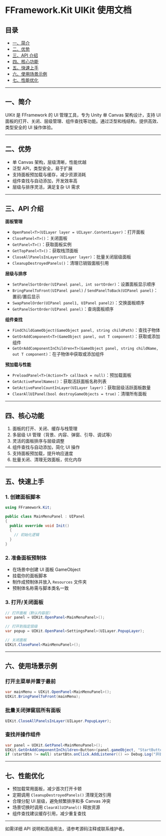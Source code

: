 # FFramework.Kit UIKit 使用文档

## 目录

- [一、简介](#一简介)
- [二、优势](#二优势)
- [三、API 介绍](#三api介绍)
- [四、核心功能](#四核心功能)
- [五、快速上手](#五快速上手)
- [六、使用场景示例](#六使用场景示例)
- [七、性能优化](#七性能优化)

---

## 一、简介

UIKit 是 FFramework 的 UI 管理工具，专为 Unity 单 Canvas 架构设计，支持 UI 面板的打开、关闭、层级管理、组件查找等功能。通过泛型和栈结构，提供高效、类型安全的 UI 操作体验。

---

## 二、优势

- 单 Canvas 架构，层级清晰，性能优越
- 泛型 API，类型安全，易于扩展
- 支持面板预加载与缓存，减少资源消耗
- 组件查找与自动添加，开发效率高
- 层级与排序灵活，满足复杂 UI 需求

---

## 三、API 介绍

**面板管理**

- `OpenPanel<T>(UILayer layer = UILayer.ContentLayer)`：打开面板
- `ClosePanel<T>()`：关闭面板
- `GetPanel<T>()`：获取面板实例
- `GetTopPanel<T>()`：获取栈顶面板
- `CloseAllPanelsInLayer(UILayer layer)`：批量关闭层级面板
- `CleanupDestroyedPanels()`：清理已销毁面板引用

**层级与排序**

- `SetPanelSortOrder(UIPanel panel, int sortOrder)`：设置面板显示顺序
- `BringPanelToFront(UIPanel panel)` / `SendPanelToBack(UIPanel panel)`：置前/置后显示
- `SwapPanelOrder(UIPanel panel1, UIPanel panel2)`：交换面板顺序
- `GetPanelSortOrder(UIPanel panel)`：查询面板顺序

**组件查找**

- `FindChildGameObject(GameObject panel, string childPath)`：查找子物体
- `GetOrAddComponent<T>(GameObject panel, out T component)`：获取或添加组件
- `GetOrAddComponentInChildren<T>(GameObject panel, string childName, out T component)`：在子物体中获取或添加组件

**预加载与性能**

- `PreloadPanel<T>(Action<T> callback = null)`：预加载面板
- `GetActivePanelNames()`：获取活跃面板名称列表
- `GetActivePanelCountInLayer(UILayer layer)`：获取层级活跃面板数量
- `ClearAllUIPanel(bool destroyGameObjects = true)`：清理所有面板

---

## 四、核心功能

1. 面板的打开、关闭、缓存与栈管理
2. 多层级 UI 管理（背景、内容、弹窗、引导、调试等）
3. 灵活的面板排序与层级调整
4. 组件查找与自动添加，简化 UI 操作
5. 支持面板预加载，提升响应速度
6. 批量关闭、清理无效面板，优化内存

---

## 五、快速上手

### 1. 创建面板脚本

```csharp
using FFramework.Kit;

public class MainMenuPanel : UIPanel
{
  public override void Init()
  {
    // 初始化逻辑
  }
}
```

### 2. 准备面板预制体

- 在场景中创建 UI 面板 GameObject
- 挂载你的面板脚本
- 制作成预制体并放入 `Resources` 文件夹
- 预制体名称需与脚本类名一致

### 3. 打开/关闭面板

```csharp
// 打开面板（默认内容层）
var panel = UIKit.OpenPanel<MainMenuPanel>();

// 打开到指定层级
var popup = UIKit.OpenPanel<SettingsPanel>(UILayer.PopupLayer);

// 关闭面板
UIKit.ClosePanel<MainMenuPanel>();
```

---

## 六、使用场景示例

### 打开主菜单并置于最前

```csharp
var mainMenu = UIKit.OpenPanel<MainMenuPanel>();
UIKit.BringPanelToFront(mainMenu);
```

### 批量关闭弹窗层所有面板

```csharp
UIKit.CloseAllPanelsInLayer(UILayer.PopupLayer);
```

### 查找并操作组件

```csharp
var panel = UIKit.GetPanel<MainMenuPanel>();
UIKit.GetOrAddComponentInChildren<Button>(panel.gameObject, "StartButton", out Button startBtn);
if (startBtn != null) startBtn.onClick.AddListener(() => Debug.Log("开始游戏"));
```

---

## 七、性能优化

- 预加载常用面板，减少首次打开卡顿
- 定期调用 `CleanupDestroyedPanels()` 清理无效引用
- 合理分配 UI 层级，避免频繁排序和多 Canvas 冲突
- 场景切换时调用 `ClearAllUIPanel()` 释放资源
- 组件查找建议缓存引用，减少重复查找

---

如需详细 API 说明和高级用法，请参考源码注释或联系维护者。
